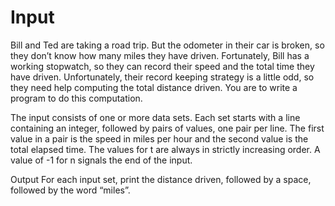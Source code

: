 # Input

Bill and Ted are taking a road trip. But the odometer in their car is broken, so they don’t know how many miles they have driven. 
Fortunately, Bill has a working stopwatch, so they can record their speed and the total time they have driven. 
Unfortunately, their record keeping strategy is a little odd, so they need help computing the total distance driven.
You are to write a program to do this computation.


The input consists of one or more data sets. 
Each set starts with a line containing an integer, followed by pairs of values, one pair per line. 
The first value in a pair is the speed in miles per hour and the second value is the total elapsed time. 
The values for t are always in strictly increasing order. 
A value of -1 for n signals the end of the input.

Output
For each input set, print the distance driven, followed by a space, followed by the word “miles”.
